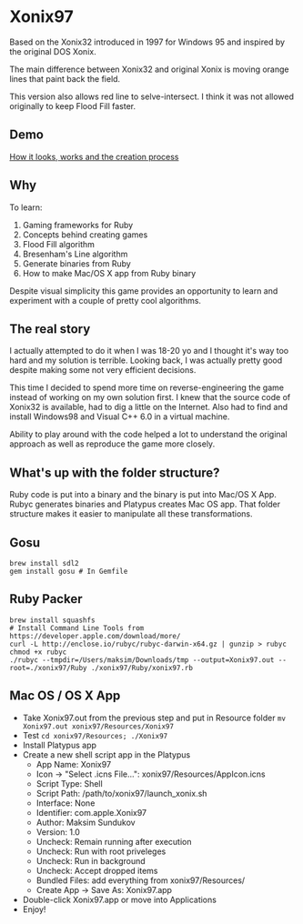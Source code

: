 # Xonix97

Based on the Xonix32 introduced in 1997 for Windows 95 and inspired by the original DOS Xonix.

The main difference between Xonix32 and original Xonix is moving orange lines that paint back the field.

This version also allows red line to selve-intersect. I think it was not allowed originally to keep Flood Fill faster.

## Demo

[How it looks, works and the creation process](https://www.youtube.com/watch?v=VqO5XDNauws)

## Why

To learn:
1. Gaming frameworks for Ruby
1. Concepts behind creating games
1. Flood Fill algorithm
1. Bresenham's Line algorithm
1. Generate binaries from Ruby
1. How to make Mac/OS X app from Ruby binary

Despite visual simplicity this game provides an opportunity to learn and experiment with a couple of pretty cool algorithms.

## The real story

I actually attempted to do it when I was 18-20 yo and I thought it's way too hard and my solution is terrible. Looking back, I was actually pretty good despite making some not very efficient decisions.

This time I decided to spend more time on reverse-engineering the game instead of working on my own solution first. I knew that the source code of Xonix32 is available, had to dig a little on the Internet. Also had to find and install Windows98 and Visual C++ 6.0 in a virtual machine.

Ability to play around with the code helped a lot to understand the original approach as well as reproduce the game more closely.

## What's up with the folder structure?

Ruby code is put into a binary and the binary is put into Mac/OS X App. Rubyc generates binaries and Platypus creates Mac OS app. That folder structure makes it easier to manipulate all these transformations.

## Gosu

```
brew install sdl2
gem install gosu # In Gemfile
```

## Ruby Packer

```
brew install squashfs
# Install Command Line Tools from https://developer.apple.com/download/more/
curl -L http://enclose.io/rubyc/rubyc-darwin-x64.gz | gunzip > rubyc
chmod +x rubyc
./rubyc --tmpdir=/Users/maksim/Downloads/tmp --output=Xonix97.out --root=./xonix97/Ruby ./xonix97/Ruby/xonix97.rb
```

## Mac OS / OS X App

* Take Xonix97.out from the previous step and put in Resource folder `mv Xonix97.out xonix97/Resources/Xonix97`
* Test `cd xonix97/Resources; ./Xonix97`
* Install Platypus app
* Create a new shell script app in the Platypus
  * App Name: Xonix97
  * Icon -> "Select .icns File...": xonix97/Resources/AppIcon.icns
  * Script Type: Shell
  * Script Path: /path/to/xonix97/launch_xonix.sh
  * Interface: None
  * Identifier: com.apple.Xonix97
  * Author: Maksim Sundukov
  * Version: 1.0
  * Uncheck: Remain running after execution
  * Uncheck: Run with root priveleges
  * Uncheck: Run in background
  * Uncheck: Accept dropped items
  * Bundled Files: add everything from xonix97/Resources/
  * Create App -> Save As: Xonix97.app
* Double-click Xonix97.app or move into Applications
* Enjoy!

